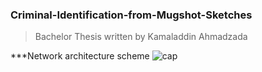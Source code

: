 ### Criminal-Identification-from-Mugshot-Sketches
> Bachelor Thesis written by Kamaladdin Ahmadzada

***Network architecture scheme
![cap](https://user-images.githubusercontent.com/39130214/73599229-af618b00-455a-11ea-8e94-5ac62e8af97c.png)










